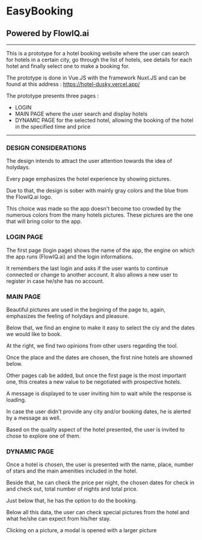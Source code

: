 # EasyBooking

## Powered by FlowIQ.ai

---

This is a prototype for a hotel booking website where the user can search for hotels in a certain city, go through the list of hotels, see details for each hotel and finally select one to make a booking for.

The prototype is done in Vue.JS with the framework Nuxt.JS and can be found at this address : https://hotel-dusky.vercel.app/

The prototype presents three pages :

- LOGIN
- MAIN PAGE where the user search and display hotels
- DYNAMIC PAGE for the selected hotel, allowing the booking of the hotel in the specified time and price

---

### DESIGN CONSIDERATIONS

The design intends to attract the user attention towards the idea of holydays.

Every page emphasizes the hotel experience by showing pictures.

Due to that, the design is sober with mainly gray colors and the blue from the FlowIQ.ai logo.

This choice was made so the app doesn't become too crowded by the numerous colors from the many hotels pictures. These pictures are the one that will bring color to the app.

### LOGIN PAGE

The first page (login page) shows the name of the app, the engine on which the app runs (FlowIQ.ai) and the login informations.

It remembers the last login and asks if the user wants to continue connected or change to another account. It also allows a new user to register in case he/she has no account.

### MAIN PAGE

Beautiful pictures are used in the begining of the page to, again, emphasizes the feeling of holydays and pleasure.

Below that, we find an engine to make it easy to select the ciy and the dates we would like to book.

At the right, we find two opinions from other users regarding the tool.

Once the place and the dates are chosen, the first nine hotels are showned below.

Other pages cab be added, but once the first page is the most important one, this creates a new value to be negotiated with prospective hotels.

A message is displayed to te user inviting him to wait while the response is loading.

In case the user didn't provide any city and/or booking dates, he is alerted by a message as well.

Based on the quality aspect of the hotel presented, the user is invited to chose to explore one of them.

### DYNAMIC PAGE

Once a hotel is chosen, the user is presented with the name, place, number of stars and the main amenities included in the hotel.

Beside that, he can check the price per night, the chosen dates for check in and check out, total number of nights and total price.

Just below that, he has the option to do the booking.

Below all this data, the user can check special pictures from the hotel and what he/she can expect from his/her stay.

Clicking on a picture, a modal is opened with a larger picture
